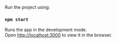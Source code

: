 Run the project using:

### `npm start`

Runs the app in the development mode.<br />
Open [http://localhost:3000](http://localhost:3000) to view it in the browser.

